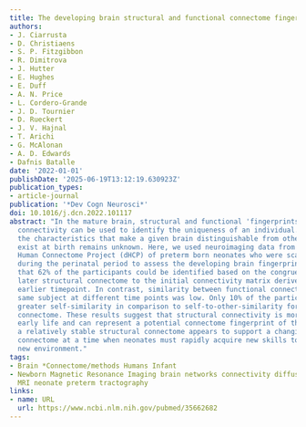 ```yaml
---
title: The developing brain structural and functional connectome fingerprint
authors:
- J. Ciarrusta
- D. Christiaens
- S. P. Fitzgibbon
- R. Dimitrova
- J. Hutter
- E. Hughes
- E. Duff
- A. N. Price
- L. Cordero-Grande
- J. D. Tournier
- D. Rueckert
- J. V. Hajnal
- T. Arichi
- G. McAlonan
- A. D. Edwards
- Dafnis Batalle
date: '2022-01-01'
publishDate: '2025-06-19T13:12:19.630923Z'
publication_types:
- article-journal
publication: '*Dev Cogn Neurosci*'
doi: 10.1016/j.dcn.2022.101117
abstract: "In the mature brain, structural and functional 'fingerprints' of brain
  connectivity can be used to identify the uniqueness of an individual. However, whether
  the characteristics that make a given brain distinguishable from others already
  exist at birth remains unknown. Here, we used neuroimaging data from the developing
  Human Connectome Project (dHCP) of preterm born neonates who were scanned twice
  during the perinatal period to assess the developing brain fingerprint. We found
  that 62% of the participants could be identified based on the congruence of the
  later structural connectome to the initial connectivity matrix derived from the
  earlier timepoint. In contrast, similarity between functional connectomes of the
  same subject at different time points was low. Only 10% of the participants showed
  greater self-similarity in comparison to self-to-other-similarity for the functional
  connectome. These results suggest that structural connectivity is more stable in
  early life and can represent a potential connectome fingerprint of the individual:
  a relatively stable structural connectome appears to support a changing functional
  connectome at a time when neonates must rapidly acquire new skills to adapt to their
  new environment."
tags:
- Brain *Connectome/methods Humans Infant
- Newborn Magnetic Resonance Imaging brain networks connectivity diffusion MRI functional
  MRI neonate preterm tractography
links:
- name: URL
  url: https://www.ncbi.nlm.nih.gov/pubmed/35662682
---
```

